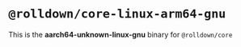 # `@rolldown/core-linux-arm64-gnu`

This is the **aarch64-unknown-linux-gnu** binary for `@rolldown/core`
